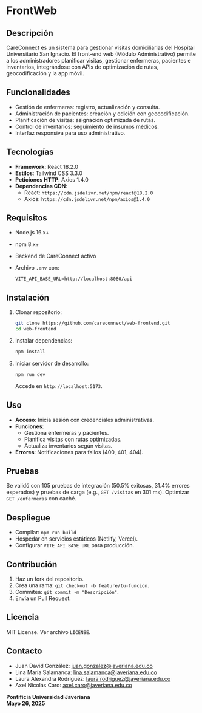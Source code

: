 # FrontWeb

## Descripción

CareConnect es un sistema para gestionar visitas domiciliarias del Hospital Universitario San Ignacio. El front-end web (Módulo Administrativo) permite a los administradores planificar visitas, gestionar enfermeras, pacientes e inventarios, integrándose con APIs de optimización de rutas, geocodificación y la app móvil.

## Funcionalidades

- Gestión de enfermeras: registro, actualización y consulta.
- Administración de pacientes: creación y edición con geocodificación.
- Planificación de visitas: asignación optimizada de rutas.
- Control de inventarios: seguimiento de insumos médicos.
- Interfaz responsiva para uso administrativo.

## Tecnologías

- **Framework**: React 18.2.0
- **Estilos**: Tailwind CSS 3.3.0
- **Peticiones HTTP**: Axios 1.4.0
- **Dependencias CDN**:
  - React: `https://cdn.jsdelivr.net/npm/react@18.2.0`
  - Axios: `https://cdn.jsdelivr.net/npm/axios@1.4.0`

## Requisitos

- Node.js 16.x+
- npm 8.x+
- Backend de CareConnect activo
- Archivo `.env` con:

  ```
  VITE_API_BASE_URL=http://localhost:8080/api
  ```

## Instalación

1. Clonar repositorio:

   ```bash
   git clone https://github.com/careconnect/web-frontend.git
   cd web-frontend
   ```
2. Instalar dependencias:

   ```bash
   npm install
   ```
3. Iniciar servidor de desarrollo:

   ```bash
   npm run dev
   ```

   Accede en `http://localhost:5173`.

## Uso

- **Acceso**: Inicia sesión con credenciales administrativas.
- **Funciones**:
  - Gestiona enfermeras y pacientes.
  - Planifica visitas con rutas optimizadas.
  - Actualiza inventarios según visitas.
- **Errores**: Notificaciones para fallos (400, 401, 404).

## Pruebas

Se validó con 105 pruebas de integración (50.5% exitosas, 31.4% errores esperados) y pruebas de carga (e.g., `GET /visitas` en 301 ms). Optimizar `GET /enfermeras` con caché.

## Despliegue

- Compilar: `npm run build`
- Hospedar en servicios estáticos (Netlify, Vercel).
- Configurar `VITE_API_BASE_URL` para producción.

## Contribución

1. Haz un fork del repositorio.
2. Crea una rama: `git checkout -b feature/tu-funcion`.
3. Commitea: `git commit -m "Descripción"`.
4. Envía un Pull Request.

## Licencia

MIT License. Ver archivo `LICENSE`.

## Contacto

- Juan David González: juan.gonzalez@javeriana.edu.co
- Lina María Salamanca: lina.salamanca@javeriana.edu.co
- Laura Alexandra Rodríguez: laura.rodriguez@javeriana.edu.co
- Axel Nicolás Caro: axel.caro@javeriana.edu.co

**Pontificia Universidad Javeriana**\
**Mayo 26, 2025**